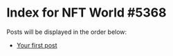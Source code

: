 # Index for NFT World #5368
Posts will be displayed in the order below:

- [Your first post](./001-first.md)

